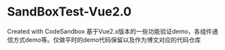 <!--
 * @Author: QiuShui
 * @Date: 2022-03-28 16:05:55
 * @LastEditors: Qiushui
 * @LastEditTime: 2022-03-29 23:18:13
 * @FilePath: /SandBoxTest-Vue2.0/README.md
 * @Description: 
 * 
 * Copyright (c) 2022 by 用户/公司名, All Rights Reserved. 
-->
# SandBoxTest-Vue2.0
Created with CodeSandbox
基于Vue2.x版本的一些功能验证demo，各组件通信方式demo等。仅做平时的demo代码保留以及作为博文对应的代码仓库